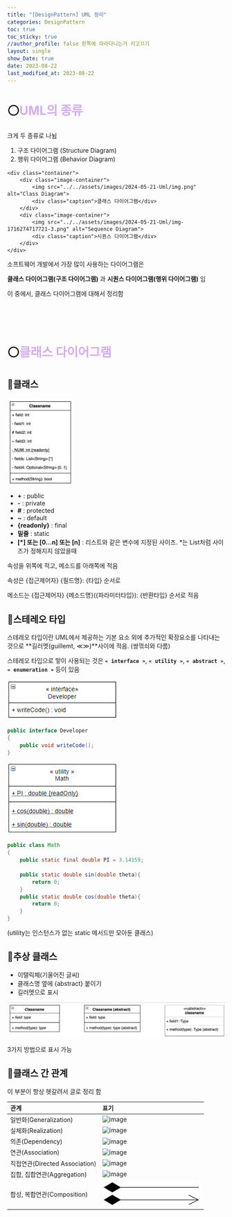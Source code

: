 ```yaml
---
title: "[DesignPattern] UML 정리"
categories: DesignPattern
toc: true
toc_sticky: true
//author_profile: false 왼쪽에 따라다니는거 키고끄기
layout: single
show_Date: true
date: 2023-08-22
last_modified_at: 2023-08-22
---
```


# ⚪<span style="color: #D6ABFA;">UML의 종류</span>

크게 두 종류로 나뉨

1. 구조 다이어그램 (Structure Diagram)
2. 행위 다이어그램 (Behavior Diagram)

<html lang="en">

<head>
    <meta charset="UTF-8">
    <meta name="viewport" content="width=device-width, initial-scale=1.0">
    <title>Images with Captions</title>
    <style>
        .container {
            display: flex;
            gap: 10px; /* 이미지 사이의 여백 설정 */
        }
        .image-container {
            text-align: center;
            width: calc(50% - 5px); /* 여백을 고려하여 컨테이너 너비 설정 */
        }
        .image-container img {
            width: 100%;
        }
        .caption {
            font-size: 0.8em; /* 텍스트 크기를 작게 설정 */
            color: #555; /* 텍스트 색상 설정 */
            margin-top: 5px; /* 이미지와 텍스트 사이의 여백 설정 */
        }
    </style>
</head>
<body>

    <div class="container">
        <div class="image-container">
            <img src="../../assets/images/2024-05-21-Uml/img.png" alt="Class Diagram">
            <div class="caption">클래스 다이어그램</div>
        </div>
        <div class="image-container">
            <img src="../../assets/images/2024-05-21-Uml/img-1716274717721-3.png" alt="Sequence Diagram">
            <div class="caption">시퀀스 다이어그램</div>
        </div>
    </div>
</body>
</html>

소프트웨어 개발에서 가장 많이 사용하는 다이어그램은 

**클래스 다이어그램(구조 다이어그램)** 과 **시퀀스 다이어그램(행위 다이어그램)** 임

이 중에서, 클래스 다이어그램에 대해서 정리함

<br>

<br>

<br>

# ⚪<span style="color: #D6ABFA;">클래스 다이어그램</span>

## 🔹클래스

<html lang="en">

<head>
    <meta charset="UTF-8">
    <meta name="viewport" content="width=device-width, initial-scale=1.0">
    <title>Resized Image</title>
    <style>
        .container {
            display: flex;
            flex-direction: column;
            align-items: flex-start; /* 왼쪽 정렬 설정 */
            margin-top: 20px;
        }
        .container img {
            width: 30%; /* 이미지 크기를 30%로 설정 */
        }
    </style>
</head>
<body>
    <div class="container">
        <img src="../../assets/images/2024-05-21-Uml/img-1716275114382-6.png" alt="Resized Image">
    </div>
</body>
</html>

+ **+** : public
+ **-** : private
+ **#** : protected
+ **~** : default
+ **{readonly}** : final
+ **밑줄** : static
+ **[\*] 또는 [0...n] 또는 [n]** : 리스트와 같은 변수에 지정된 사이즈. *는 List처럼 사이즈가 정해지지 않았을때

속성을 위쪽에 적고, 메소드를 아래쪽에 적음

속성은 {접근제어자} {필드명}: {타입} 순서로

메소드는 {접근제어자} {메소드명}({파라미터타입}): {반환타입} 순서로 적음

## 🔹스테레오 타입

스테레오 타입이란 UML에서 제공하는 기본 요소 외에 추가적인 확장요소를 나타내는 것으로 **길러멧(guillemt, ≪≫)**사이에 적음. (쌍꺾쇠와 다름)

스테레오 타입으로 맣이 사용되는 것은 **`« interface »`**, **`« utility »`**, **`« abstract »`**, **`« enumeration »`** 등이 있음

![image](../../assets/images/2024-05-21-Uml/180132144-21951a04-c564-4848-a185-fcbbc4550095.png)

```java
public interface Developer 
{
    public void writeCode();
}
```

![image](../../assets/images/2024-05-21-Uml/180132991-98cef830-3ca7-4113-92bd-72dc90305dce.png)

```java
public class Math 
{
    public static final double PI = 3.14159;
    
    public static double sin(double theta){
        return 0;
    }
    public static double cos(double theta){
        return 0;
    }
}
```

(utility는 인스턴스가 없는 static 메서드만 모아둔 클래스)

## 🔹추상 클래스

- 이탤릭체(기울어진 글씨)
- 클래스명 옆에 {abstract} 붙이기
- 길러멧으로 표시

![img](../../assets/images/2024-05-21-Uml/img-1716276285241-13.png)

3가지 방법으로 표시 가능

## 🔹클래스 간 관계

이 부분이 항상 헷갈려서 글로 정리 함

| 관계                           | 표기                                                         |
| :----------------------------- | :----------------------------------------------------------- |
| 일반화(Generalization)         | ![image](https://user-images.githubusercontent.com/13410737/180134480-0f6ecf38-7395-40ce-acd6-15a74b0ad9c8.png) |
| 실체화(Realization)            | ![image](https://user-images.githubusercontent.com/13410737/180135031-b93c62ef-7f51-44fb-b827-a69d6864d3d2.png) |
| 의존(Dependency)               | ![image](https://user-images.githubusercontent.com/13410737/180135533-1a5e5546-2255-423f-be84-741796e47c61.png) |
| 연관(Association)              | ![image](https://user-images.githubusercontent.com/13410737/180135645-a8b20d3e-3fe9-4b38-b152-f0afe43a8cb7.png) |
| 직접연관(Directed Association) | ![image](https://user-images.githubusercontent.com/13410737/180135712-bcf52cf3-693b-4f22-a767-409c259d33b3.png) |
| 집합, 집합연관(Aggregation)    | ![image](https://user-images.githubusercontent.com/13410737/180135776-e5b7a260-af33-47ce-b0a0-ed2d2e8a0078.png) |
| 합성, 복합연관(Composition)    | ![image](../../assets/images/2024-05-21-Uml/180135832-a33e5d2d-d33d-4c43-b065-2a940d8c7b8a.png) |
